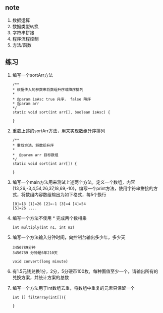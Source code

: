 ## note
1. 数据运算
1. 数据类型转换
1. 字符串拼接
1. 程序流程控制
1. 方法/函数

## 练习
1. 编写一个sortArr方法
    ```
    /**
    * 根据传入的参数来将数组升序或降序排列
    *
    * @param isAsc true 升序， false 降序
    * @param arr
    */
    static void sort(int arr[], boolean isAsc) {

    }
    ```
1. 重载上述的sortArr方法，用来实现数组升序排列
    ```
    /**
    * 重载方法，将数组升序
    *
    *  @param arr 目标数组
    */
    static void sort(int arr[]) {

    }
    ```

3. 编写一个main方法用来测试上述两个方法，定义一个数组，内容 {13,26,-3,4,54,26,37,18,69,-10}，编写一个print方法，使用字符串拼接的方式，将数组内容数组输出为如下格式，每5个换行
    ```
    [0]=13 [1]=26 [2]=-1 [3]=4 [4]=54 
    [5]=26 ....
    ```
4. 编写一个方法不使用 * 完成两个数相乘
    ```
    int multiply(int n1, int n2) 
    ```
5. 编写一个方法输入分钟时间，向控制台输出多少年，多少天
    ```
    3456789分钟
    3456789 分钟是6年210天
    ```
    ```
    void convert(long minute)
    ```
6. 有1.5元钱兑换1分，2分，5分硬币100枚，每种面值至少一个，请输出所有的兑换方案，并统计方案的总数

7. 编写一个方法用于int数组去重，将数组中重复的元素只保留一个
    ```
    int [] filtArray(int[]){

    }
    ```